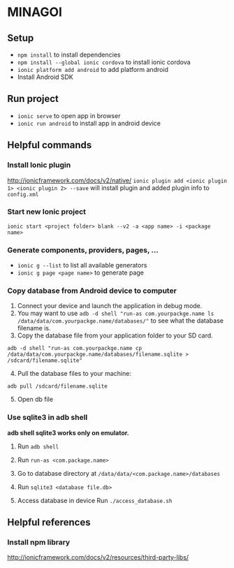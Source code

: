 MINAGOI
=====================

## Setup

- `npm install` to install dependencies
- `npm install --global ionic cordova` to install ionic cordova
- `ionic platform add android` to add platform android
- Install Android SDK

## Run project

- `ionic serve` to open app in browser
- `ionic run android` to install app in android device

## Helpful commands

### Install Ionic plugin

http://ionicframework.com/docs/v2/native/
`ionic plugin add <ionic plugin 1> <ionic plugin 2> --save` will install plugin and added plugin info to `config.xml`

### Start new Ionic project

`ionic start <project folder> blank --v2 -a <app name> -i <package name>`

### Generate components, providers, pages, ...

- `ionic g --list` to list all available generators
- `ionic g page <page name>` to generate page

### Copy database from Android device to computer
1. Connect your device and launch the application in debug mode.
2. You may want to use `adb -d shell "run-as com.yourpackge.name ls /data/data/com.yourpackge.name/databases/"` to see what the database filename is.
3. Copy the database file from your application folder to your SD card.
```
adb -d shell "run-as com.yourpackge.name cp /data/data/com.yourpackge.name/databases/filename.sqlite > /sdcard/filename.sqlite"
```

4. Pull the database files to your machine:
```
adb pull /sdcard/filename.sqlite
```

5. Open db file

### Use sqlite3 in adb shell
**adb shell sqlite3 works only on emulator.**
1. Run `adb shell`
2. Run `run-as <com.package.name>`
3. Go to database directory at `/data/data/<com.package.name>/databases`
4. Run `sqlite3 <database file.db>`

6. Access database in device
Run `./access_database.sh`


## Helpful references

### Install npm library
http://ionicframework.com/docs/v2/resources/third-party-libs/
